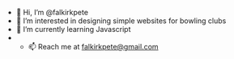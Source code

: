 - 👋 Hi, I’m @falkirkpete
- 👀 I’m interested in designing simple websites for bowling clubs
- 🌱 I’m currently learning Javascript
- - 📫 Reach me at falkirkpete@gmail.com

<!---
falkirkpete/falkirkpete is a ✨ special ✨ repository because its `README.md` (this file) appears on your GitHub profile.
You can click the Preview link to take a look at your changes.
--->
